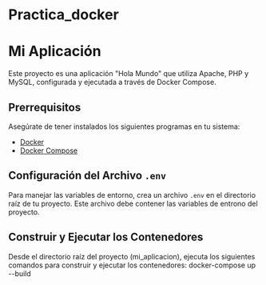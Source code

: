﻿# Practica_docker
# Mi Aplicación
Este proyecto es una aplicación "Hola Mundo" que utiliza Apache, PHP y MySQL, configurada y ejecutada a través de Docker Compose.

## Prerrequisitos
Asegúrate de tener instalados los siguientes programas en tu sistema:
- [Docker](https://www.docker.com/get-started)
- [Docker Compose](https://docs.docker.com/compose/install/)

## Configuración del Archivo `.env`
Para manejar las variables de entorno, crea un archivo `.env` en el directorio raíz de tu proyecto. Este archivo debe contener las variables de entrono del proyecto.


## Construir y Ejecutar los Contenedores
Desde el directorio raíz del proyecto (mi_aplicacion), ejecuta los siguientes comandos para construir y ejecutar los contenedores:
docker-compose up --build
